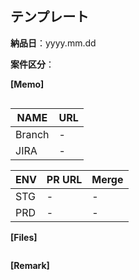 ## テンプレート

__納品日__：yyyy.mm.dd

__案件区分__：

__[Memo]__
```
```

| NAME | URL |
| --- | --- |
| Branch | - |
| JIRA | - |


| ENV | PR URL | Merge |
| --- | --- | --- |
| STG| - | - |
| PRD | - | - |


__[Files]__
```
```

__[Remark]__
```
```